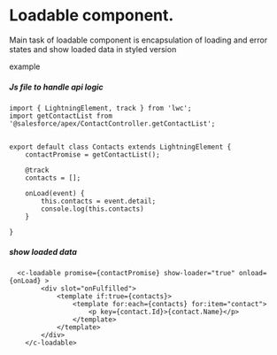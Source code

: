 # Loadable component.

Main task of loadable component is encapsulation of loading and error states and show loaded data in styled version

example 


#####  Js file to handle api logic

```
import { LightningElement, track } from 'lwc';
import getContactList from '@salesforce/apex/ContactController.getContactList';


export default class Contacts extends LightningElement {
    contactPromise = getContactList();
    
    @track
    contacts = [];

    onLoad(event) {
        this.contacts = event.detail;
        console.log(this.contacts)
    }

}
```

#####  show loaded data
```
  <c-loadable promise={contactPromise} show-loader="true" onload={onLoad} >
        <div slot="onFulfilled">
            <template if:true={contacts}>
                <template for:each={contacts} for:item="contact">
                    <p key={contact.Id}>{contact.Name}</p>
                </template>
            </template>
        </div>
    </c-loadable>
```